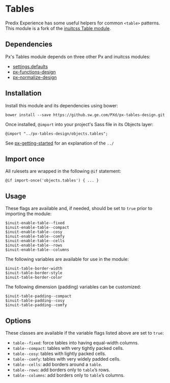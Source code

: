 # Tables

Predix Experience has some useful helpers for common `<table>` patterns. This module is a fork of the [inuitcss Table module](https://github.com/inuitcss/objects.tables).

## Dependencies

Px's Tables module depends on three other Px and inuitcss modules:

* [settings.defaults](https://github.com/inuitcss/settings.defaults)
* [px-functions-design](https://github.sw.ge.com/PXd/px-functions-design)
* [px-normalize-design](https://github.sw.ge.com/PXd/px-normalize-design)

## Installation

Install this module and its dependencies using bower:

    bower install --save https://github.sw.ge.com/PXd/px-tables-design.git

Once installed, `@import` into your project's Sass file in its Objects layer:

    @import "../px-tables-design/objects.tables";

See [px-getting-started](https://github.sw.ge.com/PXd/px-getting-started#a-note-about-relative-import-paths) for an explanation of the `../`

## Import once

All rulesets are wrapped in the following `@if` statement:

    @if import-once('objects.tables') { ... }

## Usage

These flags are available and, if needed, should be set to `true` prior to importing the module:

    $inuit-enable-table--fixed
    $inuit-enable-table--compact
    $inuit-enable-table--cosy
    $inuit-enable-table--comfy
    $inuit-enable-table--cells
    $inuit-enable-table--rows
    $inuit-enable-table--columns

The following variables are available for use in the module:

    $inuit-table-border-width
    $inuit-table-border-style
    $inuit-table-border-color

The following dimension (padding) variables can be customized:

    $inuit-table-padding--compact
    $inuit-table-padding--cosy
    $inuit-table-padding--comfy

## Options

These classes are available if the variable flags listed above are set to `true`:

* `table--fixed`: force tables into having equal-width columns.
* `table--compact`: tables with very tightly packed cells.
* `table--cosy`: tables with lightly packed cells.
* `table--comfy`: tables with very widely padded cells.
* `table--cells`: add borders around a `table`.
* `table--rows`: add borders only to `table`’s rows.
* `table--columns`: add borders only to `table`’s columns.
